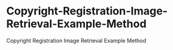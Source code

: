 # Copyright-Registration-Image-Retrieval-Example-Method
Copyright Registration Image Retrieval Example Method
